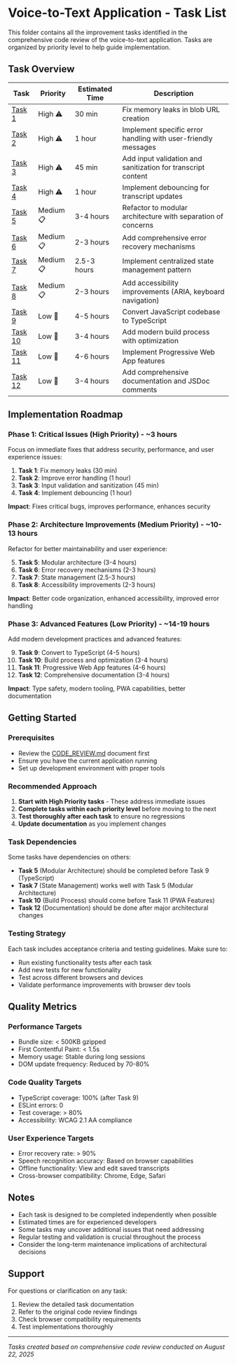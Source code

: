 # Voice-to-Text Application - Task List

This folder contains all the improvement tasks identified in the comprehensive code review of the voice-to-text application. Tasks are organized by priority level to help guide implementation.

## Task Overview

| Task | Priority | Estimated Time | Description |
|------|----------|----------------|-------------|
| [Task 1](./task1-fix-memory-leaks.md) | High ⚠️ | 30 min | Fix memory leaks in blob URL creation |
| [Task 2](./task2-improve-error-handling.md) | High ⚠️ | 1 hour | Implement specific error handling with user-friendly messages |
| [Task 3](./task3-input-validation-sanitization.md) | High ⚠️ | 45 min | Add input validation and sanitization for transcript content |
| [Task 4](./task4-implement-debouncing.md) | High ⚠️ | 1 hour | Implement debouncing for transcript updates |
| [Task 5](./task5-modular-architecture.md) | Medium 📋 | 3-4 hours | Refactor to modular architecture with separation of concerns |
| [Task 6](./task6-error-recovery-mechanisms.md) | Medium 📋 | 2-3 hours | Add comprehensive error recovery mechanisms |
| [Task 7](./task7-state-management.md) | Medium 📋 | 2.5-3 hours | Implement centralized state management pattern |
| [Task 8](./task8-accessibility-improvements.md) | Medium 📋 | 2-3 hours | Add accessibility improvements (ARIA, keyboard navigation) |
| [Task 9](./task9-convert-to-typescript.md) | Low 📝 | 4-5 hours | Convert JavaScript codebase to TypeScript |
| [Task 10](./task10-build-process.md) | Low 📝 | 3-4 hours | Add modern build process with optimization |
| [Task 11](./task11-progressive-web-app.md) | Low 📝 | 4-6 hours | Implement Progressive Web App features |
| [Task 12](./task12-comprehensive-documentation.md) | Low 📝 | 3-4 hours | Add comprehensive documentation and JSDoc comments |

## Implementation Roadmap

### Phase 1: Critical Issues (High Priority) - ~3 hours
Focus on immediate fixes that address security, performance, and user experience issues:

1. **Task 1**: Fix memory leaks (30 min)
2. **Task 2**: Improve error handling (1 hour)
3. **Task 3**: Input validation and sanitization (45 min)
4. **Task 4**: Implement debouncing (1 hour)

**Impact**: Fixes critical bugs, improves performance, enhances security

### Phase 2: Architecture Improvements (Medium Priority) - ~10-13 hours
Refactor for better maintainability and user experience:

5. **Task 5**: Modular architecture (3-4 hours)
6. **Task 6**: Error recovery mechanisms (2-3 hours)
7. **Task 7**: State management (2.5-3 hours)
8. **Task 8**: Accessibility improvements (2-3 hours)

**Impact**: Better code organization, enhanced accessibility, improved error handling

### Phase 3: Advanced Features (Low Priority) - ~14-19 hours
Add modern development practices and advanced features:

9. **Task 9**: Convert to TypeScript (4-5 hours)
10. **Task 10**: Build process and optimization (3-4 hours)
11. **Task 11**: Progressive Web App features (4-6 hours)
12. **Task 12**: Comprehensive documentation (3-4 hours)

**Impact**: Type safety, modern tooling, PWA capabilities, better documentation

## Getting Started

### Prerequisites
- Review the [CODE_REVIEW.md](../CODE_REVIEW.md) document first
- Ensure you have the current application running
- Set up development environment with proper tools

### Recommended Approach

1. **Start with High Priority tasks** - These address immediate issues
2. **Complete tasks within each priority level** before moving to the next
3. **Test thoroughly after each task** to ensure no regressions
4. **Update documentation** as you implement changes

### Task Dependencies

Some tasks have dependencies on others:

- **Task 5** (Modular Architecture) should be completed before Task 9 (TypeScript)
- **Task 7** (State Management) works well with Task 5 (Modular Architecture)
- **Task 10** (Build Process) should come before Task 11 (PWA Features)
- **Task 12** (Documentation) should be done after major architectural changes

### Testing Strategy

Each task includes acceptance criteria and testing guidelines. Make sure to:

- Run existing functionality tests after each task
- Add new tests for new functionality
- Test across different browsers and devices
- Validate performance improvements with browser dev tools

## Quality Metrics

### Performance Targets
- Bundle size: < 500KB gzipped
- First Contentful Paint: < 1.5s
- Memory usage: Stable during long sessions
- DOM update frequency: Reduced by 70-80%

### Code Quality Targets
- TypeScript coverage: 100% (after Task 9)
- ESLint errors: 0
- Test coverage: > 80%
- Accessibility: WCAG 2.1 AA compliance

### User Experience Targets
- Error recovery rate: > 90%
- Speech recognition accuracy: Based on browser capabilities
- Offline functionality: View and edit saved transcripts
- Cross-browser compatibility: Chrome, Edge, Safari

## Notes

- Each task is designed to be completed independently when possible
- Estimated times are for experienced developers
- Some tasks may uncover additional issues that need addressing
- Regular testing and validation is crucial throughout the process
- Consider the long-term maintenance implications of architectural decisions

## Support

For questions or clarification on any task:
1. Review the detailed task documentation
2. Refer to the original code review findings
3. Check browser compatibility requirements
4. Test implementations thoroughly

---

*Tasks created based on comprehensive code review conducted on August 22, 2025*